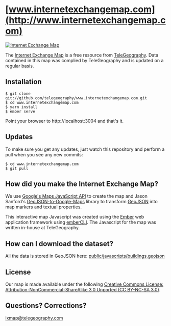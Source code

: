 [www.internetexchangemap.com](http://www.internetexchangemap.com)
===========================

[![Internet Exchange Map](http://cdn.telegeography.com/github/www.internetexchangemap.com.png)](https://www.internetexchangemap.com)

The [Internet Exchange Map](https://www.internetexchangemap.com) is a free resource from [TeleGeography](https://www.telegeography.com). Data contained in this map was complied by TeleGeography and is updated on a regular basis.


Installation
------------

    $ git clone git://github.com/telegeography/www.internetexchangemap.com.git
    $ cd www.internetexchangemap.com
    $ yarn install
    $ ember serve

Point your browser to http://localhost:3004 and that's it.


Updates
-------

To make sure you get any updates, just watch this repository and perform a pull when you see any new commits:

    $ cd www.internetexchangemap.com
    $ git pull

How did you make the Internet Exchange Map?
-------------------------------

We use [Google's Maps JavaScript API](https://developers.google.com/maps/documentation/javascript/tutorial) to create the map and Jason Sanford's [GeoJSON-to-Google-Maps](https://github.com/JasonSanford/GeoJSON-to-Google-Maps) library to transform [GeoJSON](http://www.geojson.org/geojson-spec.html) into map markers and textual properties.

This interactive map Javascript was created using the [Ember](https://emberjs.com/) web application framework using [emberCLI](https://ember-cli.com/).  The Javascript for the map was written in-house at TeleGeography.

How can I download the dataset?
--------------------------------------------------

All the data is stored in GeoJSON here: [public/javascripts/buildings.geojson](https://raw.githubusercontent.com/telegeography/www.internetexchangemap.com/master/public/api/v2/buildings.geojson)

License
------------------------

Our map is made available under the following [Creative Commons License: Attribution-NonCommercial-ShareAlike 3.0 Unported (CC BY-NC-SA 3.0)](https://creativecommons.org/licenses/by-nc-sa/3.0/).

Questions? Corrections?
------------------------

[ixmap@telegeography.com](mailto:ixmap@telegeography.com)